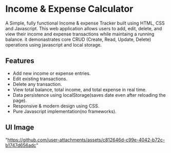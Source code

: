 
# Income & Expense Calculator

A Simple, fully functional Income & expense Tracker built using HTML, CSS and Javascript.
This web application allows users to add, edit, delete, and view their income and expense transactions while maintaing a running balance. it demonastrates core CRUD (Create, Read, Update, Delete) operations using javascript and local storage.

## Features

- Add new income or expense entries.
- Edit existing transactions.
- Delete any transaction.
- View total balance, total income, and total expense in real time.
- Data persistence using localStorage(saves date even after reloading the page).
- Responsive & modern design using CSS.
- Pure Javascript implementation(no frameworks).


## UI Image

"https://github.com/user-attachments/assets/c812646d-c99e-4042-b72c-b1747d656adc"

